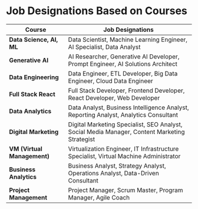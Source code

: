 # Job Designations Based on Courses

| **Course**                 | **Job Designations**                                                |
|----------------------------|--------------------------------------------------------------------|
| **Data Science, AI, ML**       | Data Scientist, Machine Learning Engineer, AI Specialist, Data Analyst |
| **Generative AI**              | AI Researcher, Generative AI Developer, Prompt Engineer, AI Solutions Architect |
| **Data Engineering**           | Data Engineer, ETL Developer, Big Data Engineer, Cloud Data Engineer |
| **Full Stack React**           | Full Stack Developer, Frontend Developer, React Developer, Web Developer |
| **Data Analytics**             | Data Analyst, Business Intelligence Analyst, Reporting Analyst, Analytics Consultant |
| **Digital Marketing**          | Digital Marketing Specialist, SEO Analyst, Social Media Manager, Content Marketing Strategist |
| **VM (Virtual Management)**    | Virtualization Engineer, IT Infrastructure Specialist, Virtual Machine Administrator |
| **Business Analytics**         | Business Analyst, Strategy Analyst, Operations Analyst, Data-Driven Consultant |
| **Project Management**         | Project Manager, Scrum Master, Program Manager, Agile Coach |
